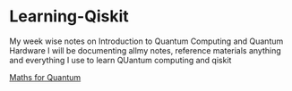 # Learning-Qiskit
My week wise notes on Introduction to Quantum Computing and Quantum Hardware
I will be documenting allmy notes, reference materials anything and everything I use to learn QUantum computing and qiskit 

[Maths for Quantum](week-1/math.md)

